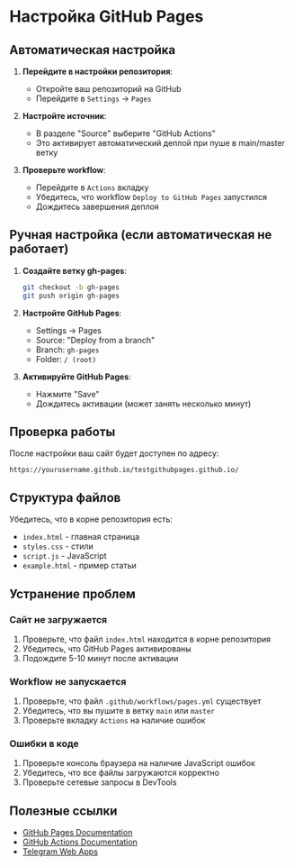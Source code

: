 # Настройка GitHub Pages

## Автоматическая настройка

1. **Перейдите в настройки репозитория**:

   - Откройте ваш репозиторий на GitHub
   - Перейдите в `Settings` → `Pages`

2. **Настройте источник**:

   - В разделе "Source" выберите "GitHub Actions"
   - Это активирует автоматический деплой при пуше в main/master ветку

3. **Проверьте workflow**:
   - Перейдите в `Actions` вкладку
   - Убедитесь, что workflow `Deploy to GitHub Pages` запустился
   - Дождитесь завершения деплоя

## Ручная настройка (если автоматическая не работает)

1. **Создайте ветку gh-pages**:

   ```bash
   git checkout -b gh-pages
   git push origin gh-pages
   ```

2. **Настройте GitHub Pages**:

   - Settings → Pages
   - Source: "Deploy from a branch"
   - Branch: `gh-pages`
   - Folder: `/ (root)`

3. **Активируйте GitHub Pages**:
   - Нажмите "Save"
   - Дождитесь активации (может занять несколько минут)

## Проверка работы

После настройки ваш сайт будет доступен по адресу:

```
https://yourusername.github.io/testgithubpages.github.io/
```

## Структура файлов

Убедитесь, что в корне репозитория есть:

- `index.html` - главная страница
- `styles.css` - стили
- `script.js` - JavaScript
- `example.html` - пример статьи

## Устранение проблем

### Сайт не загружается

1. Проверьте, что файл `index.html` находится в корне репозитория
2. Убедитесь, что GitHub Pages активированы
3. Подождите 5-10 минут после активации

### Workflow не запускается

1. Проверьте, что файл `.github/workflows/pages.yml` существует
2. Убедитесь, что вы пушите в ветку `main` или `master`
3. Проверьте вкладку `Actions` на наличие ошибок

### Ошибки в коде

1. Проверьте консоль браузера на наличие JavaScript ошибок
2. Убедитесь, что все файлы загружаются корректно
3. Проверьте сетевые запросы в DevTools

## Полезные ссылки

- [GitHub Pages Documentation](https://docs.github.com/en/pages)
- [GitHub Actions Documentation](https://docs.github.com/en/actions)
- [Telegram Web Apps](https://core.telegram.org/bots/webapps)
